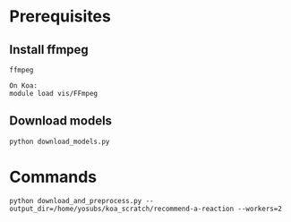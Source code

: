 # Prerequisites

## Install ffmpeg

```
ffmpeg

On Koa:
module load vis/FFmpeg
```

## Download models

```
python download_models.py
```

# Commands

```
python download_and_preprocess.py --output_dir=/home/yosubs/koa_scratch/recommend-a-reaction --workers=2
```
